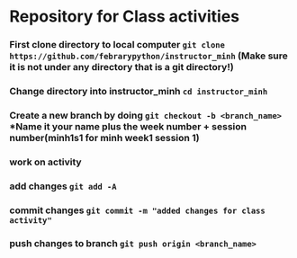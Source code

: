 # Repository for Class activities
### First clone directory to local computer `git clone https://github.com/febrarypython/instructor_minh` (Make sure it is not under any directory that is a git directory!)
### Change directory into instructor_minh `cd instructor_minh`
### Create a new branch by doing `git checkout -b <branch_name>` *Name it your name plus the week number + session number(minh1s1 for minh week1 session 1)
### work on activity
### add changes `git add -A`
### commit changes `git commit -m "added changes for class activity"`
### push changes to branch `git push origin <branch_name>`
